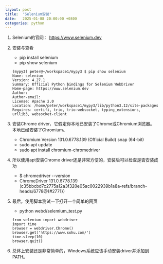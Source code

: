 ```yaml
---
layout: post
title:  "Selenium安装"
date:   2025-01-08 20:00:00 +0800
categories: python
---
```


1. Selenium的官网： https://www.selenium.dev

2. 安装与查看
   - pip install selenium
   - pip show selenium
   ```
   (mypy3) peter@~/workspace1/mypy3 $ pip show selenium
   Name: selenium
   Version: 4.27.1
   Summary: Official Python bindings for Selenium WebDriver
   Home-page: https://www.selenium.dev
   Author: 
   Author-email: 
   License: Apache 2.0
   Location: /home/peter/workspace1/mypy3/lib/python3.12/site-packages
   Requires: certifi, trio, trio-websocket, typing_extensions, urllib3, websocket-client
   ```

3. 安装Chrome driver，它假定你本地已安装了Chrome或Chromium浏览器。本地已经安装了Chromium。
   - Chromium Version 131.0.6778.139 (Official Build) snap (64-bit) 
   - sudo apt update
   - sudo apt install chromium-chromedriver

4. 所以使用apt安装Chrome driver还是非常方便的，安装后可以检查是否安装成功
   - $ chromedriver --version
   - ChromeDriver 131.0.6778.139 (c35bbcbd7c2775a12a3f320e05ac0022939b1a8a-refs/branch-heads/6778@{#2771})
    
5. 最后，使用脚本测试一下打开一个简单的网页
   - python webd/selemium_test.py
   
   ```
   from selenium import webdriver
   import time
   browser = webdriver.Chrome()
   browser.get('https://www.sohu.com/')
   time.sleep(10)
   browser.quit()
   ```

6. 总体上安装还是非常简单的，Windows系统应该手动安装driver并添加到PATH。  
